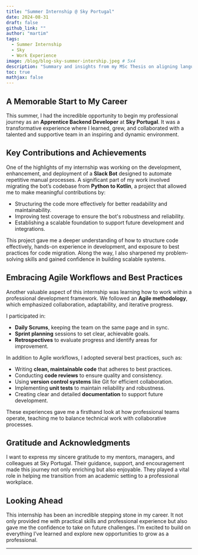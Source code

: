 ```yaml
---
title: "Summer Internship @ Sky Portugal"
date: 2024-08-31
draft: false
github_link: ""
author: "martim"
tags:
  - Summer Internship
  - Sky
  - Work Experience
image: /blog/blog-sky-summer-intership.jpeg # 5x4
description: "Summary and insights from my MSc Thesis on aligning language models with human feedback without reinforcement learning."
toc: true
mathjax: false
---
```


## A Memorable Start to My Career  
This summer, I had the incredible opportunity to begin my professional journey as an **Apprentice Backend Developer** at **Sky Portugal**. It was a transformative experience where I learned, grew, and collaborated with a talented and supportive team in an inspiring and dynamic environment.  

## Key Contributions and Achievements  
One of the highlights of my internship was working on the development, enhancement, and deployment of a **Slack Bot** designed to automate repetitive manual processes. A significant part of my work involved migrating the bot’s codebase from **Python to Kotlin**, a project that allowed me to make meaningful contributions by:  
- Structuring the code more effectively for better readability and maintainability.  
- Improving test coverage to ensure the bot's robustness and reliability.  
- Establishing a scalable foundation to support future development and integrations.  

This project gave me a deeper understanding of how to structure code effectively, hands-on experience in development, and exposure to best practices for code migration. Along the way, I also sharpened my problem-solving skills and gained confidence in building scalable systems.  

## Embracing Agile Workflows and Best Practices
Another valuable aspect of this internship was learning how to work within a professional development framework. We followed an **Agile methodology**, which emphasized collaboration, adaptability, and iterative progress.

I participated in:  
- **Daily Scrums**, keeping the team on the same page and in sync.
- **Sprint planning** sessions to set clear, achievable goals.  
- **Retrospectives** to evaluate progress and identify areas for improvement.  

In addition to Agile workflows, I adopted several best practices, such as:  
- Writing **clean, maintainable code** that adheres to best practices. 
- Conducting **code reviews** to ensure quality and consistency.  
- Using **version control systems** like Git for efficient collaboration.  
- Implementing **unit tests** to maintain reliability and robustness. 
- Creating clear and detailed **documentation** to support future development.  

These experiences gave me a firsthand look at how professional teams operate, teaching me to balance technical work with collaborative processes. 

## Gratitude and Acknowledgments  
I want to express my sincere gratitude to my mentors, managers, and colleagues at Sky Portugal. Their guidance, support, and encouragement made this journey not only enriching but also enjoyable. They played a vital role in helping me transition from an academic setting to a professional workplace.

## Looking Ahead  
This internship has been an incredible stepping stone in my career. It not only provided me with practical skills and professional experience but also gave me the confidence to take on future challenges. I’m excited to build on everything I’ve learned and explore new opportunities to grow as a professional.  

---